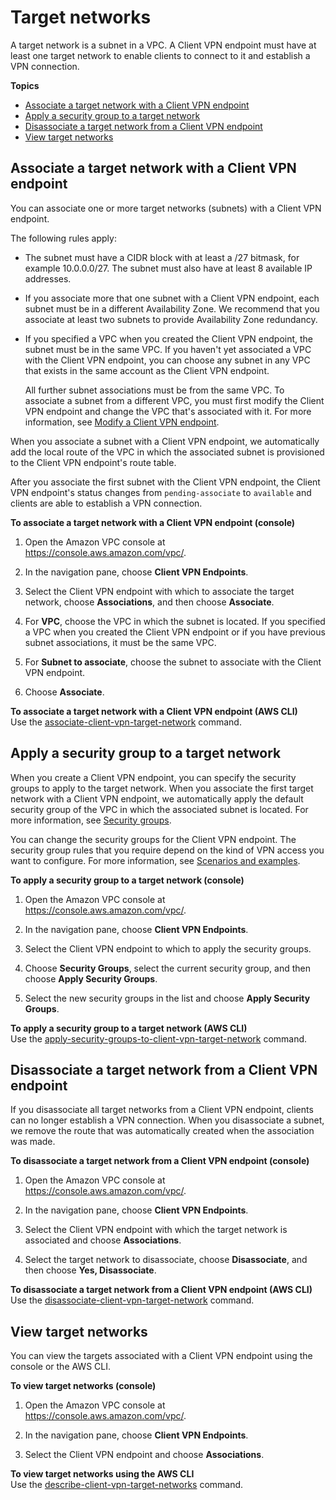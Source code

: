# Target networks<a name="cvpn-working-target"></a>

A target network is a subnet in a VPC\. A Client VPN endpoint must have at least one target network to enable clients to connect to it and establish a VPN connection\. 

**Topics**
+ [Associate a target network with a Client VPN endpoint](#cvpn-working-target-associate)
+ [Apply a security group to a target network](#cvpn-working-target-apply)
+ [Disassociate a target network from a Client VPN endpoint](#cvpn-working-target-disassociate)
+ [View target networks](#cvpn-working-target-view)

## Associate a target network with a Client VPN endpoint<a name="cvpn-working-target-associate"></a>

You can associate one or more target networks \(subnets\) with a Client VPN endpoint\. 

The following rules apply:
+ The subnet must have a CIDR block with at least a /27 bitmask, for example 10\.0\.0\.0/27\. The subnet must also have at least 8 available IP addresses\. 
+ If you associate more that one subnet with a Client VPN endpoint, each subnet must be in a different Availability Zone\. We recommend that you associate at least two subnets to provide Availability Zone redundancy\.
+ If you specified a VPC when you created the Client VPN endpoint, the subnet must be in the same VPC\. If you haven't yet associated a VPC with the Client VPN endpoint, you can choose any subnet in any VPC that exists in the same account as the Client VPN endpoint\. 

  All further subnet associations must be from the same VPC\. To associate a subnet from a different VPC, you must first modify the Client VPN endpoint and change the VPC that's associated with it\. For more information, see [Modify a Client VPN endpoint](cvpn-working-endpoints.md#cvpn-working-endpoint-modify)\.

When you associate a subnet with a Client VPN endpoint, we automatically add the local route of the VPC in which the associated subnet is provisioned to the Client VPN endpoint's route table\.

After you associate the first subnet with the Client VPN endpoint, the Client VPN endpoint's status changes from `pending-associate` to `available` and clients are able to establish a VPN connection\.

**To associate a target network with a Client VPN endpoint \(console\)**

1. Open the Amazon VPC console at [https://console\.aws\.amazon\.com/vpc/](https://console.aws.amazon.com/vpc/)\.

1. In the navigation pane, choose **Client VPN Endpoints**\.

1. Select the Client VPN endpoint with which to associate the target network, choose **Associations**, and then choose **Associate**\.

1. For **VPC**, choose the VPC in which the subnet is located\. If you specified a VPC when you created the Client VPN endpoint or if you have previous subnet associations, it must be the same VPC\.

1. For **Subnet to associate**, choose the subnet to associate with the Client VPN endpoint\.

1. Choose **Associate**\.

**To associate a target network with a Client VPN endpoint \(AWS CLI\)**  
Use the [associate\-client\-vpn\-target\-network](https://docs.aws.amazon.com/cli/latest/reference/ec2/associate-client-vpn-target-network.html) command\.

## Apply a security group to a target network<a name="cvpn-working-target-apply"></a>

When you create a Client VPN endpoint, you can specify the security groups to apply to the target network\. When you associate the first target network with a Client VPN endpoint, we automatically apply the default security group of the VPC in which the associated subnet is located\. For more information, see [Security groups](authentication-authorization.md#security-groups)\.

You can change the security groups for the Client VPN endpoint\. The security group rules that you require depend on the kind of VPN access you want to configure\. For more information, see [Scenarios and examples](scenario.md)\.

**To apply a security group to a target network \(console\)**

1. Open the Amazon VPC console at [https://console\.aws\.amazon\.com/vpc/](https://console.aws.amazon.com/vpc/)\.

1. In the navigation pane, choose **Client VPN Endpoints**\.

1. Select the Client VPN endpoint to which to apply the security groups\.

1. Choose **Security Groups**, select the current security group, and then choose **Apply Security Groups**\.

1. Select the new security groups in the list and choose **Apply Security Groups**\.

**To apply a security group to a target network \(AWS CLI\)**  
Use the [apply\-security\-groups\-to\-client\-vpn\-target\-network](https://docs.aws.amazon.com/cli/latest/reference/ec2/apply-security-groups-to-client-vpn-target-network.html) command\.

## Disassociate a target network from a Client VPN endpoint<a name="cvpn-working-target-disassociate"></a>

If you disassociate all target networks from a Client VPN endpoint, clients can no longer establish a VPN connection\. When you disassociate a subnet, we remove the route that was automatically created when the association was made\.

**To disassociate a target network from a Client VPN endpoint \(console\)**

1. Open the Amazon VPC console at [https://console\.aws\.amazon\.com/vpc/](https://console.aws.amazon.com/vpc/)\.

1. In the navigation pane, choose **Client VPN Endpoints**\.

1. Select the Client VPN endpoint with which the target network is associated and choose **Associations**\.

1. Select the target network to disassociate, choose **Disassociate**, and then choose **Yes, Disassociate**\.

**To disassociate a target network from a Client VPN endpoint \(AWS CLI\)**  
Use the [disassociate\-client\-vpn\-target\-network](https://docs.aws.amazon.com/cli/latest/reference/ec2/disassociate-client-vpn-target-network.html) command\.

## View target networks<a name="cvpn-working-target-view"></a>

You can view the targets associated with a Client VPN endpoint using the console or the AWS CLI\.

**To view target networks \(console\)**

1. Open the Amazon VPC console at [https://console\.aws\.amazon\.com/vpc/](https://console.aws.amazon.com/vpc/)\.

1. In the navigation pane, choose **Client VPN Endpoints**\.

1. Select the Client VPN endpoint and choose **Associations**\.

**To view target networks using the AWS CLI**  
Use the [describe\-client\-vpn\-target\-networks](https://docs.aws.amazon.com/cli/latest/reference/ec2/describe-client-vpn-target-networks.html) command\.